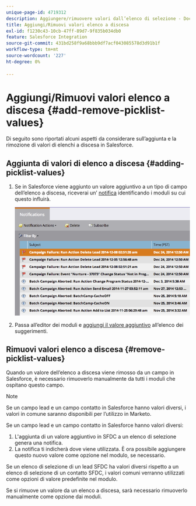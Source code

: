 ```yaml
---
unique-page-id: 4719312
description: Aggiungere/rimuovere valori dall’elenco di selezione - Documentazione di Marketo - Documentazione del prodotto
title: Aggiungi/Rimuovi valori elenco a discesa
exl-id: f1230c43-10cb-47ff-89d7-9f835b034db0
feature: Salesforce Integration
source-git-commit: 431bd258f9a68bbb9df7acf043085578d3d91b1f
workflow-type: tm+mt
source-wordcount: '227'
ht-degree: 0%

---
```


# Aggiungi/Rimuovi valori elenco a discesa {#add-remove-picklist-values}

Di seguito sono riportati alcuni aspetti da considerare sull’aggiunta e la rimozione di valori di elenchi a discesa in Salesforce.

## Aggiunta di valori di elenco a discesa {#adding-picklist-values}

1. Se in Salesforce viene aggiunto un valore aggiuntivo a un tipo di campo dell’elenco a discesa, riceverai un’ [notifica](/help/marketo/product-docs/core-marketo-concepts/miscellaneous/understanding-notifications.md) identificando i moduli su cui questo influirà.

   ![](assets/image2015-1-21-14-3a4-3a7.png)

1. Passa all’editor dei moduli e [aggiungi il valore aggiuntivo](/help/marketo/product-docs/demand-generation/forms/form-actions/add-a-country-picklist-to-your-form.md) all’elenco dei suggerimenti.

## Rimuovi valori elenco a discesa {#remove-picklist-values}

Quando un valore dell’elenco a discesa viene rimosso da un campo in Salesforce, è necessario rimuoverlo manualmente da tutti i moduli che ospitano questo campo.

>[!NOTE]
>
>Se un campo lead e un campo contatto in Salesforce hanno valori diversi, i valori in comune saranno disponibili per l’utilizzo in Marketo.

Se un campo lead e un campo contatto in Salesforce hanno valori diversi:

1. L&#39;aggiunta di un valore aggiuntivo in SFDC a un elenco di selezione genera una notifica.
1. La notifica ti indicherà dove viene utilizzata. È ora possibile aggiungere questo nuovo valore come opzione nel modulo, se necessario.

Se un elenco di selezione di un lead SFDC ha valori diversi rispetto a un elenco di selezione di un contatto SFDC, i valori comuni verranno utilizzati come opzioni di valore predefinite nel modulo.

Se si rimuove un valore da un elenco a discesa, sarà necessario rimuoverlo manualmente come opzione dai moduli.
